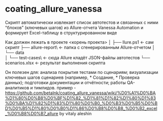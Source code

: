 # coating_allure_vanessa 
Скрипт автоматически извлекает список автотестов и связанных с ними “блоков” (ключевых шагов) из Allure-отчета Vanessa Automation и формирует Excel-таблицу в структурированном виде

Как должен лежать в проекте
<корень проекта>
│
├── llure.ps1        ← сам скрипт
├── allure-report\           ← папка с сгенерированным Allure-отчетом
│   └── data\
│       └── test-cases\      ← сюда Allure кладёт JSON-файлы автотестов
└── scenarios.xlsx           ← результат выполнения скрипта


Он полезен для:
анализа покрытия тестами по сценариям;
визуализации ключевых шагов сценариев (например, * Создание, * Проверка данных);
подготовки документации и отчётности;
работы QA-аналитиков и тимлидов.
пример - https://github.com/betalnk/coating_allure_vanessa/wiki/%D0%A1%D0%BA%D1%80%D0%B8%D0%BF%D1%82_%D1%81%D1%82%D1%80%D1%83%D0%BA%D1%82%D1%83%D1%80%D0%B0_%D0%B3%D0%B5%D0%BD%D0%B5%D1%80%D0%B0%D1%86%D0%B8%D0%B8_%D0%B2_excel_%D0%B8%D0%B7_allure
by vitaly aleshin
